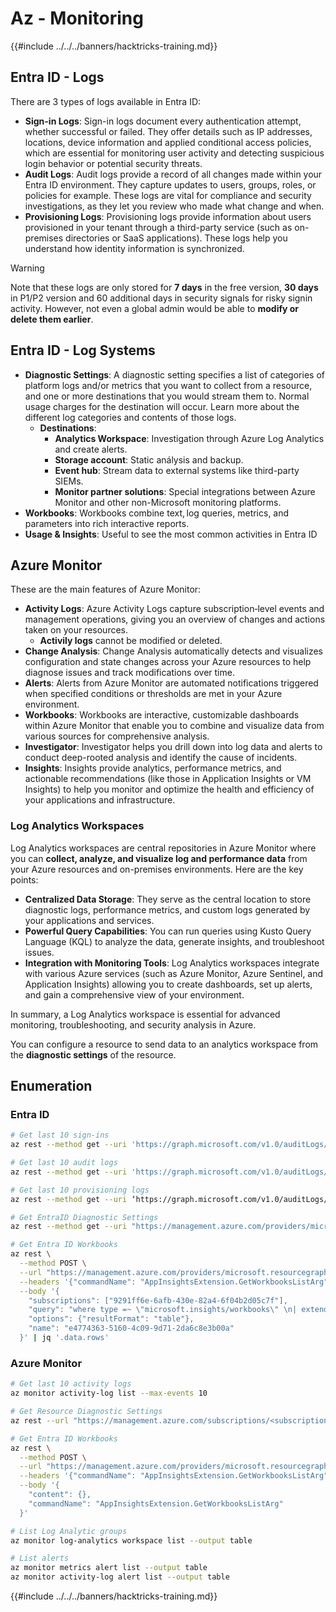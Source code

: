 # Az - Monitoring

{{#include ../../../banners/hacktricks-training.md}}

## Entra ID - Logs

There are 3 types of logs available in Entra ID:

- **Sign-in Logs**: Sign-in logs document every authentication attempt, whether successful or failed. They offer details such as IP addresses, locations, device information and applied conditional access policies, which are essential for monitoring user activity and detecting suspicious login behavior or potential security threats.
- **Audit Logs**: Audit logs provide a record of all changes made within your Entra ID environment. They capture updates to users, groups, roles, or policies for example. These logs are vital for compliance and security investigations, as they let you review who made what change and when.
- **Provisioning Logs**: Provisioning logs provide information about users provisioned in your tenant through a third-party service (such as on-premises directories or SaaS applications). These logs help you understand how identity information is synchronized.

> [!WARNING]
> Note that these logs are only stored for **7 days** in the free version, **30 days** in P1/P2 version and 60 additional days in security signals for risky signin activity. However, not even a global admin would be able to **modify or delete them earlier**.

## Entra ID - Log Systems

- **Diagnostic Settings**: A diagnostic setting specifies a list of categories of platform logs and/or metrics that you want to collect from a resource, and one or more destinations that you would stream them to. Normal usage charges for the destination will occur. Learn more about the different log categories and contents of those logs.
    - **Destinations**:
        - **Analytics Workspace**: Investigation through Azure Log Analytics and create alerts.
        - **Storage account**: Static análysis and backup.
        - **Event hub**: Stream data to external systems like third-party SIEMs.
        - **Monitor partner solutions**: Special integrations between Azure Monitor and other non-Microsoft monitoring platforms.
- **Workbooks**: Workbooks combine text, log queries, metrics, and parameters into rich interactive reports.
- **Usage & Insights**: Useful to see the most common activities in Entra ID

## Azure Monitor

These are the main features of Azure Monitor:

- **Activity Logs**: Azure Activity Logs capture subscription‑level events and management operations, giving you an overview of changes and actions taken on your resources.
    - **Activily logs** cannot be modified or deleted.
- **Change Analysis**: Change Analysis automatically detects and visualizes configuration and state changes across your Azure resources to help diagnose issues and track modifications over time.
- **Alerts**: Alerts from Azure Monitor are automated notifications triggered when specified conditions or thresholds are met in your Azure environment.
- **Workbooks**: Workbooks are interactive, customizable dashboards within Azure Monitor that enable you to combine and visualize data from various sources for comprehensive analysis.
- **Investigator**: Investigator helps you drill down into log data and alerts to conduct deep-rooted analysis and identify the cause of incidents.
- **Insights**: Insights provide analytics, performance metrics, and actionable recommendations (like those in Application Insights or VM Insights) to help you monitor and optimize the health and efficiency of your applications and infrastructure.

### Log Analytics Workspaces

Log Analytics workspaces are central repositories in Azure Monitor where you can **collect, analyze, and visualize log and performance data** from your Azure resources and on-premises environments. Here are the key points:

- **Centralized Data Storage**: They serve as the central location to store diagnostic logs, performance metrics, and custom logs generated by your applications and services.
- **Powerful Query Capabilities**: You can run queries using Kusto Query Language (KQL) to analyze the data, generate insights, and troubleshoot issues.
- **Integration with Monitoring Tools**: Log Analytics workspaces integrate with various Azure services (such as Azure Monitor, Azure Sentinel, and Application Insights) allowing you to create dashboards, set up alerts, and gain a comprehensive view of your environment.

In summary, a Log Analytics workspace is essential for advanced monitoring, troubleshooting, and security analysis in Azure.

You can configure a resource to send data to an analytics workspace from the **diagnostic settings** of the resource.

## Enumeration

### Entra ID

```bash
# Get last 10 sign-ins
az rest --method get --uri 'https://graph.microsoft.com/v1.0/auditLogs/signIns?$top=10'

# Get last 10 audit logs
az rest --method get --uri 'https://graph.microsoft.com/v1.0/auditLogs/directoryAudits?$top=10'

# Get last 10 provisioning logs
az rest --method get --uri ‘https://graph.microsoft.com/v1.0/auditLogs/provisioning?$top=10’

# Get EntraID Diagnostic Settings
az rest --method get --uri "https://management.azure.com/providers/microsoft.aadiam/diagnosticSettings?api-version=2017-04-01-preview"

# Get Entra ID Workbooks
az rest \
  --method POST \
  --url "https://management.azure.com/providers/microsoft.resourcegraph/resources?api-version=2021-03-01" \
  --headers '{"commandName": "AppInsightsExtension.GetWorkbooksListArg"}' \
  --body '{
    "subscriptions": ["9291ff6e-6afb-430e-82a4-6f04b2d05c7f"],
    "query": "where type =~ \"microsoft.insights/workbooks\" \n| extend sourceId = tostring(properties.sourceId) \n| where sourceId =~ \"Azure Active Directory\" \n| extend DisplayName = tostring(properties.displayName) \n| extend WorkbookType = tostring(properties.category), LastUpdate = todatetime(properties.timeModified) \n| where WorkbookType == \"workbook\"\n| project DisplayName, name, resourceGroup, kind, location, id, type, subscriptionId, tags, WorkbookType, LastUpdate, identity, properties",
    "options": {"resultFormat": "table"},
    "name": "e4774363-5160-4c09-9d71-2da6c8e3b00a"
  }' | jq '.data.rows'
```

### Azure Monitor

```bash
# Get last 10 activity logs
az monitor activity-log list --max-events 10

# Get Resource Diagnostic Settings
az rest --url "https://management.azure.com/subscriptions/<subscription-id>/resourceGroups/<res-group>/providers/Microsoft.DocumentDb/databaseAccounts/<db-name>/providers/microsoft.insights/diagnosticSettings?api-version=2021-05-01-preview"

# Get Entra ID Workbooks
az rest \
  --method POST \
  --url "https://management.azure.com/providers/microsoft.resourcegraph/resources?api-version=2021-03-01" \
  --headers '{"commandName": "AppInsightsExtension.GetWorkbooksListArg"}' \
  --body '{
    "content": {},
    "commandName": "AppInsightsExtension.GetWorkbooksListArg"
  }'

# List Log Analytic groups
az monitor log-analytics workspace list --output table

# List alerts
az monitor metrics alert list --output table
az monitor activity-log alert list --output table
```

{{#include ../../../banners/hacktricks-training.md}}
